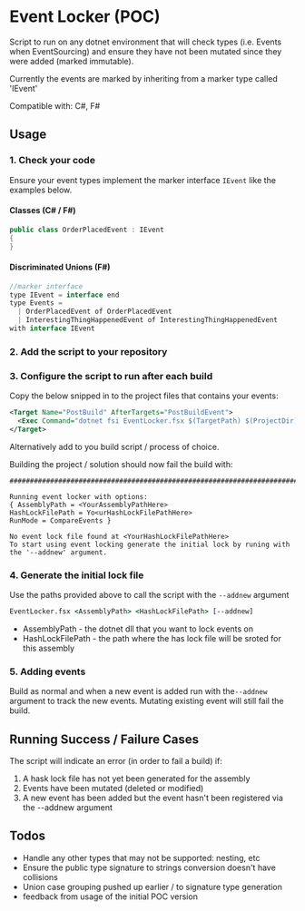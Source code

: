 # Event Locker (POC)
Script to run on any dotnet environment that will check types (i.e. Events when EventSourcing) and ensure they have not been mutated since they were added (marked immutable).

Currently the events are marked by inheriting from a marker type called 'IEvent'

Compatible with: C#, F#


## Usage
### 1. Check your code
Ensure your event types implement the marker interface ```IEvent``` like the examples below.

#### Classes (C# / F#)
```c#
public class OrderPlacedEvent : IEvent
{
}
```
#### Discriminated Unions (F#)
```c#
//marker interface
type IEvent = interface end
type Events =
  | OrderPlacedEvent of OrderPlacedEvent
  | InterestingThingHappenedEvent of InterestingThingHappenedEvent
with interface IEvent
```

### 2. Add the script to your repository

### 3. Configure the script to run after each build
Copy the below snipped in to the project files that contains your events:
```xml
<Target Name="PostBuild" AfterTargets="PostBuildEvent">
  <Exec Command="dotnet fsi EventLocker.fsx $(TargetPath) $(ProjectDir)" />
</Target>
```
Alternatively add to you build script / process of choice.

Building the project / solution should now fail the build with:
```
##########################################################################

Running event locker with options:
{ AssemblyPath = <YourAssemblyPathHere>
HashLockFilePath = Yo<urHashLockFilePathHere>
RunMode = CompareEvents }

No event lock file found at <YourHashLockFilePathHere>
To start using event locking generate the initial lock by runing with the '--addnew' argument.
```
### 4. Generate the initial lock file

Use the paths provided above to call the script with the ```--addnew``` argument
```cmd
EventLocker.fsx <AssemblyPath> <HashLockFilePath> [--addnew]
```
- AssemblyPath - the dotnet dll that you want to lock events on
- HashLockFilePath - the path where the has lock file will be sroted for this assembly

### 5. Adding events

Build as normal and when a new event is added run with the```--addnew``` argument to track the new events. 
Mutating existing event will still fail the build.

## Running Success / Failure Cases
The script will indicate an error (in order to fail a build) if:
1. A hask lock file has not yet been generated for the assembly
2. Events have been mutated (deleted or modified)
3. A new event has been added but the event hasn't been registered via the --addnew argument

## Todos
- Handle any other types that may not be supported: nesting, etc
- Ensure the public type signature to strings conversion doesn't have collisions
- Union case grouping pushed up earlier / to signature type generation
- feedback from usage of the initial POC version